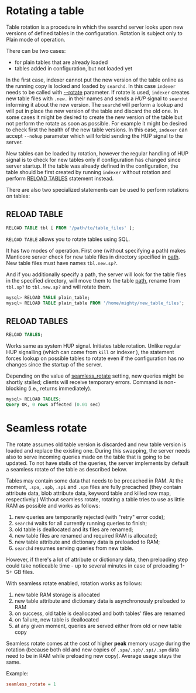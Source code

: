 # Rotating a table

Table rotation is a procedure in which the searchd server looks upon new versions of defined tables in the configuration. Rotation is subject only to Plain mode of operation.

There can be two cases:

* for plain tables that are already loaded
* tables added in configuration, but not loaded yet

In the first case, indexer cannot put the new version of the table online as the running copy is locked and loaded by `searchd`. In this case `indexer` needs to be called with [--rotate](../../Data_creation_and_modification/Adding_data_from_external_storages/Plain_tables_creation.md#Indexer-command-line-arguments) parameter. If rotate is used, `indexer` creates new table files with `.new.` in their names and sends a *HUP* signal to `searchd` informing it about the new version. The `searchd` will perform a lookup and will put in place the new version of the table and discard the old one. In some cases it might be desired to create the new version of the table but not perform the rotate as soon as possible. For example it might be desired to check first the health of the new table versions. In this case, `indexer` can accept `--nohup` parameter which will forbid sending the HUP signal to the server.

New tables can be loaded by rotation, however the regular handling of HUP signal is to check for new tables only if configuration has changed since server startup. If the table was already defined in the configuration, the table should be first created by running `indexer` without rotation and perform [RELOAD TABLES](../../Data_creation_and_modification/Adding_data_from_external_storages/Rotating_a_table.md#RELOAD-TABLES) statement instead.


There are also two specialized statements can be used to perform rotations on tables:

## RELOAD TABLE

```sql
RELOAD TABLE tbl [ FROM '/path/to/table_files' ];
```

`RELOAD TABLE` allows you to rotate tables using SQL.

It has two modes of operation. First one (without specifying a path) makes Manticore server check for new table files in directory specified in [path](../../Creating_a_table/Local_tables/Plain_and_real-time_table_settings.md#path). New table files must have names `tbl.new.sp?`.

And if you additionally specify a path, the server will look for the table files in the specified directory, will move them to the table [path](../../Creating_a_table/Local_tables/Plain_and_real-time_table_settings.md#path), rename from `tbl.sp?` to `tbl.new.sp?` and will rotate them.

```sql
mysql> RELOAD TABLE plain_table;
mysql> RELOAD TABLE plain_table FROM '/home/mighty/new_table_files';
```

## RELOAD TABLES

```sql
RELOAD TABLES;
```

Works same as system HUP signal. Initiates table rotation. Unlike regular HUP signalling (which can come from `kill` or indexer ), the statement forces lookup on possible tables to rotate even if the configuration has no changes since the startup of the server.

Depending on the value of [seamless_rotate](../../Server_settings/Searchd.md#seamless_rotate) setting, new queries might be shortly stalled; clients will receive temporary errors. Command is non-blocking (i.e., returns immediately).

```sql
mysql> RELOAD TABLES;
Query OK, 0 rows affected (0.01 sec)
```

# Seamless rotate

The rotate assumes old table version is discarded and new table version is loaded and replace the existing one. During this swapping, the server needs also to serve incoming queries made on the table that is going to be updated. To not have stalls of the queries, the server implements by default a seamless rotate of the table as described below.

Tables may contain some data that needs to be precached in RAM. At the moment, `.spa`, `.spb`, `.spi` and `.spm` files are fully precached (they contain attribute data, blob attribute data, keyword table and killed row map, respectively.) Without seamless rotate, rotating a table tries to use as little RAM as possible and works as follows:

1. new queries are temporarily rejected (with "retry" error code);
2. `searchd` waits for all currently running queries to finish;
3. old table is deallocated and its files are renamed;
4. new table files are renamed and required RAM is allocated;
5. new table attribute and dictionary data is preloaded to RAM;
6. `searchd` resumes serving queries from new table.

However, if there's a lot of attribute or dictionary data, then preloading step could take noticeable time - up to several minutes in case of preloading 1-5+ GB files.

With seamless rotate enabled, rotation works as follows:

1. new table RAM storage is allocated
2. new table attribute and dictionary data is asynchronously preloaded to RAM
3. on success, old table is deallocated and both tables' files are renamed
4. on failure, new table is deallocated
5. at any given moment, queries are served either from old or new table copy

Seamless rotate comes at the cost of higher **peak** memory usage during the rotation (because both old and new copies of `.spa/.spb/.spi/.spm` data need to be in RAM while preloading new copy). Average usage stays the same.

Example:

```ini
seamless_rotate = 1
```
